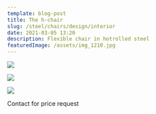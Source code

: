 ```yaml
---
template: blog-post
title: The h-chair
slug: /steel/chairs/design/interior
date: 2021-03-05 13:20
description: Flexible chair in hotrolled steel
featuredImage: /assets/img_1210.jpg
---
```

![](/assets/img_1108.jpg)

![](/assets/img_1117.jpg)

![](/assets/img_1113.jpg)

Contact for price request